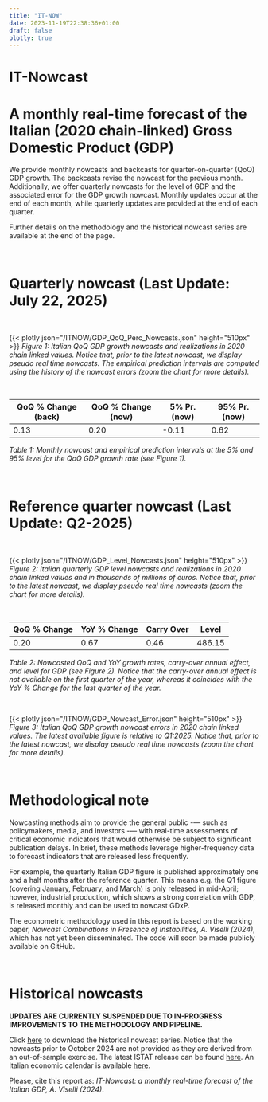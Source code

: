 ```yaml
---
title: "IT-NOW"
date: 2023-11-19T22:38:36+01:00
draft: false
plotly: true
---
```


# IT-Nowcast
# A monthly real-time forecast of the Italian (2020 chain-linked) Gross Domestic Product (GDP)

We provide monthly nowcasts and backcasts for quarter-on-quarter (QoQ) GDP growth. The backcasts revise the nowcast for the previous month. Additionally, we offer quarterly nowcasts for the level of GDP and the associated error for the GDP growth nowcast. Monthly updates occur at the end of each month, while quarterly updates are provided at the end of each quarter.

Further details on the methodology and the historical nowcast series are available at the end of the page.

&nbsp;

# Quarterly nowcast (Last Update: July 22, 2025)

&nbsp;

<!-- Keep height="500px" for consistency with the Python generating code -->
{{< plotly json="/ITNOW/GDP_QoQ_Perc_Nowcasts.json" height="510px" >}}
*Figure 1: Italian QoQ GDP growth nowcasts and realizations in 2020 chain linked values. Notice that, prior to the latest nowcast, we display pseudo real time nowcasts. The empirical prediction intervals are computed using the history of the nowcast errors (zoom the chart for more details).*

&nbsp;

| QoQ % Change  (back) | QoQ % Change  (now)   |5% Pr. (now)   | 95% Pr. (now) |
|----------------------|-----------------------|---------------|---------------|
| 0.13                 | 0.20                  | -0.11          | 0.62          |     

*Table 1: Monthly nowcast and empirical prediction intervals at the 5% and 95% level for the QoQ GDP growth rate (see Figure 1).*

&nbsp;

# Reference quarter nowcast (Last Update: Q2-2025)

&nbsp;

{{< plotly json="/ITNOW/GDP_Level_Nowcasts.json" height="510px" >}} 
*Figure 2: Italian quarterly GDP level nowcasts and realizations in 2020 chain linked values and in thousands of millions of euros. Notice that, prior to the latest nowcast, we display pseudo real time nowcasts (zoom the chart for more details).*

&nbsp;

| QoQ % Change | YoY % Change | Carry Over | Level   |
|--------------|--------------|------------|---------|
| 0.20         | 0.67         | 0.46       | 486.15  |

*Table 2: Nowcasted QoQ and YoY growth rates, carry-over annual effect, and level for GDP (see Figure 2). Notice that the carry-over annual effect is not available on the first quarter of the year, whereas it coincides with the YoY % Change for the last quarter of the year.*

&nbsp;

{{< plotly json="/ITNOW/GDP_Nowcast_Error.json" height="510px" >}} 
*Figure 3: Italian QoQ GDP growth nowcast errors in 2020 chain linked values. The latest available figure is relative to Q1:2025. Notice that, prior to the latest nowcast, we display pseudo real time nowcasts (zoom the chart for more details).*
  
&nbsp;

# Methodological note

Nowcasting methods aim to provide the general public -— such as policymakers, media, and investors -— with real-time assessments of critical economic indicators that would otherwise be subject to significant publication delays. In brief, these methods leverage higher-frequency data to forecast indicators that are released less frequently.

For example, the quarterly Italian GDP figure is published approximately one and a half months after the reference quarter. This means e.g. the Q1 figure (covering January, February, and March) is only released in mid-April; however, industrial production, which shows a strong correlation with GDP, is released monthly and can be used to nowcast GDxP.

The econometric methodology used in this report is based on the working paper, *Nowcast Combinations in Presence of Instabilities, A. Viselli (2024)*, which has not yet been disseminated. The code will soon be made publicly available on GitHub.

&nbsp;

# Historical nowcasts

<!--The next update will be on Friday, December 22, 2024, 10 am.-->
<!--Updates generally take place at the end of third week of the month.-->
<!--The updates will be on **Monday, September 1, 2025**.-->

**UPDATES ARE CURRENTLY SUSPENDED DUE TO IN-PROGRESS IMPROVEMENTS TO THE METHODOLOGY AND PIPELINE.**

Click [here](/ITNOW/ITNOW_History.xlsx) to download the historical nowcast series. Notice that the nowcasts prior to October 2024 are not provided as they are derived from an out-of-sample exercise. The latest ISTAT release can be found [here](https://www.istat.it/en/press-release/quarterly-national-accounts-q4-2024/). An Italian economic calendar is available [here](https://it.tradingeconomics.com/italy/calendar).

Please, cite this report as: *IT-Nowcast: a monthly real-time forecast of the Italian GDP, A. Viselli (2024)*.